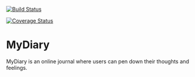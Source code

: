 [![Build Status](https://travis-ci.org/slimsolz/MyDiary.svg?branch=develop)](https://travis-ci.org/slimsolz/MyDiary)

[![Coverage Status](https://coveralls.io/repos/github/slimsolz/MyDiary/badge.svg?branch=ch-setup-travis-ci-159013746)](https://coveralls.io/github/slimsolz/MyDiary?branch=ch-setup-travis-ci-159013746)

# MyDiary
MyDiary is an online journal where users can pen down their thoughts and feelings.
